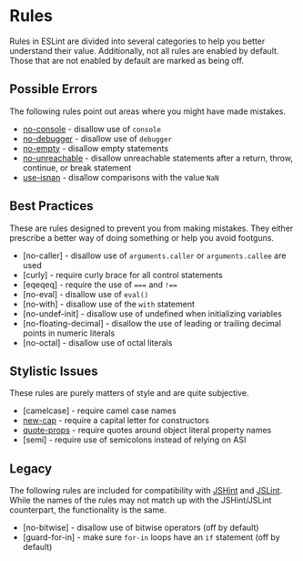# Rules

Rules in ESLint are divided into several categories to help you better understand their value. Additionally, not all rules are enabled by default. Those that are not enabled by default are marked as being off.

## Possible Errors

The following rules point out areas where you might have made mistakes.

* [no-console](no-console.md) - disallow use of `console`
* [no-debugger](No-debugger.md) - disallow use of `debugger`
* [no-empty](No-empty.md) - disallow empty statements
* [no-unreachable](No-unreachable.md) - disallow unreachable statements after a return, throw, continue, or break statement
* [use-isnan](use-isnan.md) - disallow comparisons with the value `NaN`

## Best Practices

These are rules designed to prevent you from making mistakes. They either prescribe a better way of doing something or help you avoid footguns.

* [no-caller] - disallow use of `arguments.caller` or `arguments.callee` are used
* [curly] - require curly brace for all control statements
* [eqeqeq] - require the use of `===` and `!==`
* [no-eval] - disallow use of `eval()`
* [no-with] - disallow use of the `with` statement
* [no-undef-init] - disallow use of undefined when initializing variables
* [no-floating-decimal] - disallow the use of leading or trailing decimal points in numeric literals
* [no-octal] - disallow use of octal literals

## Stylistic Issues

These rules are purely matters of style and are quite subjective.

* [camelcase] - require camel case names
* [new-cap](new-cap.md) - require a capital letter for constructors
* [quote-props](Quote-props.md) - require quotes around object literal property names
* [semi] - require use of semicolons instead of relying on ASI

## Legacy

The following rules are included for compatibility with [JSHint](http://jshint.com) and [JSLint](http://jslint.com). While the names of the rules may not match up with the JSHint/JSLint counterpart, the functionality is the same.

* [no-bitwise] - disallow use of bitwise operators (off by default)
* [guard-for-in] - make sure `for-in` loops have an `if` statement (off by default)
